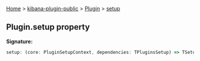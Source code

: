[Home](./index) &gt; [kibana-plugin-public](./kibana-plugin-public.md) &gt; [Plugin](./kibana-plugin-public.plugin.md) &gt; [setup](./kibana-plugin-public.plugin.setup.md)

## Plugin.setup property

<b>Signature:</b>

```typescript
setup: (core: PluginSetupContext, dependencies: TPluginsSetup) => TSetup | Promise<TSetup>;
```
